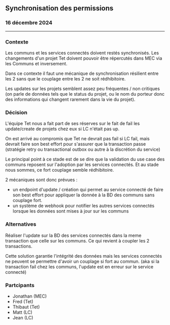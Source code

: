 ## Synchronisation des permissions

### 16 décembre 2024

---

### Contexte

Les communs et les services connectés doivent restés synchronisés. Les changements d'un projet Tet doivent pouvoir être répercutés dans MEC via les Communs et inversement.

Dans ce contexte il faut une mécanique de synchronisation résilient entre les 2 sans que le couplage entre les 2 ne soit rédhibitoire.

Les updates sur les projets semblent assez peu fréquentes / non critiques (on parle de données tels que le status du projet, ou le nom du porteur donc des informations qui changent rarement dans la vie du projet).

### Décision

L'équipe Tet nous a fait part de ses réserves sur le fait de fail les update/create de projets chez eux si LC n'était pas up.

On est arrivé au compromis que Tet ne devrait pas fail si LC fail, mais devrait faire son best effort pour s'assurer que la transaction passe (stratégie retry ou transactional outbox ou autre à la discrétion du service)

Le principal point à ce stade est de se dire que la validation du use case des communs reposent sur l'adoption par les services connectés. Et au stade nous sommes, ce fort couplage semble rédhibitoire.

2 mécaniques sont donc prévues :

- un endpoint d'update / création qui permet au service connecté de faire son best effort pour appliquer la donnée à la BD des communs sans couplage fort.
- un système de webhook pour notifier les autres services connectés lorsque les données sont mises à jour sur les communs

### Alternatives

Réaliser l'update sur la BD des services connectés dans la meme transaction que celle sur les communs. Ce qui revient à coupler les 2 transactions.

Cette solution garantie l'intégrité des données mais les services connectés ne peuvent se permettre d'avoir un couplage si fort au commun. (aka si la transaction fail chez les communs, l'update est en erreur sur le service connecté)

### Partcipants

- Jonathan (MEC)
- Fred (Tet)
- Thibaut (Tet)
- Matt (LC)
- Jean (LC)
